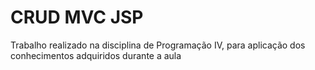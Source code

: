# CRUD MVC JSP
Trabalho realizado na disciplina de Programação IV, para aplicação dos conhecimentos adquiridos durante a aula